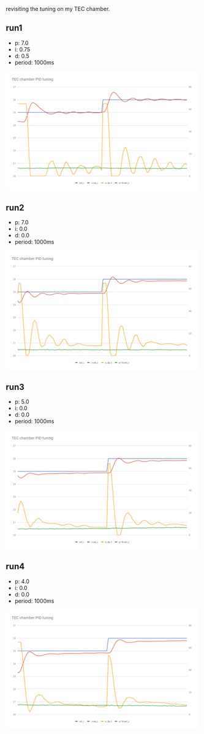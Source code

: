 revisiting the tuning on my TEC chamber.

## run1

- p: 7.0
- i: 0.75
- d: 0.5
- period: 1000ms

![](run1/chart.png)

## run2

- p: 7.0
- i: 0.0
- d: 0.0
- period: 1000ms

![](run2/chart.png)


## run3

- p: 5.0
- i: 0.0
- d: 0.0
- period: 1000ms

![](run3/chart.png)

## run4

- p: 4.0
- i: 0.0
- d: 0.0
- period: 1000ms

![](run4/chart.png)

